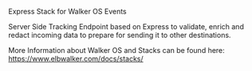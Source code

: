 Express Stack for Walker OS Events

Server Side Tracking Endpoint based on Express to validate, enrich and redact incoming data to prepare for sending it to other destinations.

More Information about Walker OS and Stacks can be found here: https://www.elbwalker.com/docs/stacks/
